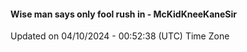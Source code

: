 #### Wise man says only fool rush in - McKidKneeKaneSir
Updated on 04/10/2024 - 00:52:38 (UTC) Time Zone

